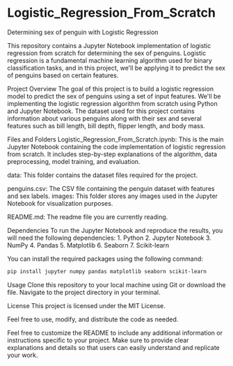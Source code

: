 # Logistic_Regression_From_Scratch


Determining sex of penguin with Logistic Regression

This repository contains a Jupyter Notebook implementation of logistic regression from scratch for determining the sex of penguins. Logistic regression is a fundamental machine learning algorithm used for binary classification tasks, and in this project, we'll be applying it to predict the sex of penguins based on certain features.

Project Overview The goal of this project is to build a logistic regression model to predict the sex of penguins using a set of input features. We'll be implementing the logistic regression algorithm from scratch using Python and Jupyter Notebook. The dataset used for this project contains information about various penguins along with their sex and several features such as bill length, bill depth, flipper length, and body mass.

Files and Folders Logistic_Regression_From_Scratch.ipynb: This is the main Jupyter Notebook containing the code implementation of logistic regression from scratch. It includes step-by-step explanations of the algorithm, data preprocessing, model training, and evaluation.

data: This folder contains the dataset files required for the project.

penguins.csv: The CSV file containing the penguin dataset with features and sex labels. images: This folder stores any images used in the Jupyter Notebook for visualization purposes.

README.md: The readme file you are currently reading.

Dependencies To run the Jupyter Notebook and reproduce the results, you will need the following dependencies:
    1. Python 
    2. Jupyter Notebook 
    3. NumPy 
    4. Pandas 
    5. Matplotlib 
    6. Seaborn 
    7. Scikit-learn 
    
You can install the required packages using the following command:

```bash
pip install jupyter numpy pandas matplotlib seaborn scikit-learn
```
Usage Clone this repository to your local machine using Git or download the file. Navigate to the project directory in your terminal.


License This project is licensed under the MIT License.

Feel free to use, modify, and distribute the code as needed.

Feel free to customize the README to include any additional information or instructions specific to your project. Make sure to provide clear explanations and details so that users can easily understand and replicate your work.
